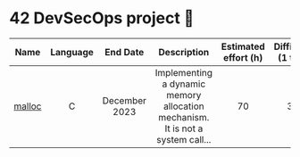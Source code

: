 # 42 DevSecOps project 🧠

| Name  | Language      | End Date      |                       Description                 | Estimated effort (h)   | Difficulty (1 to 5) |
| ----- |:-------------:| :-----------: | :------------------------------------------------:| :---------------------:| :------------------:|
| [malloc](https://github.com/waseemnaseeven/42_DevSecOps/20_MALLOC) | C | December 2023 | Implementing a dynamic memory allocation mechanism. It is not a system call...  | 70 | 3,5 |
